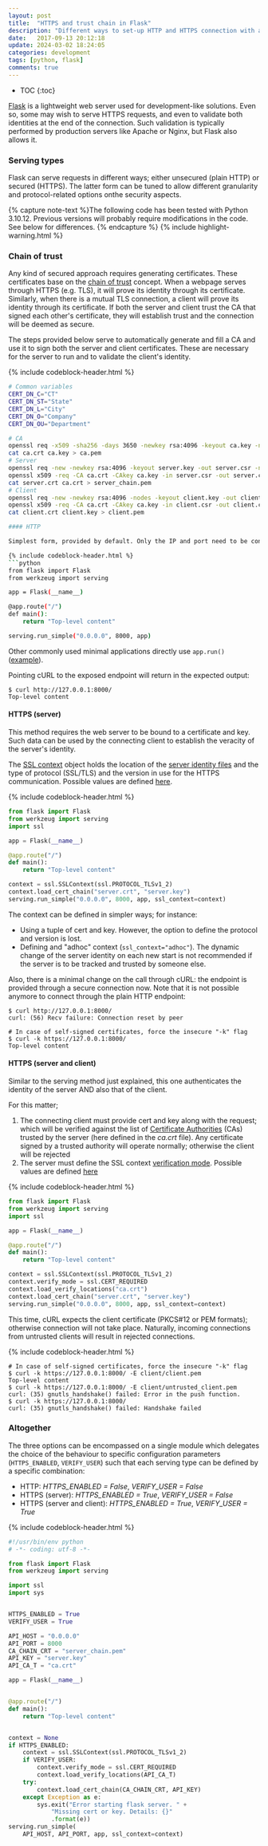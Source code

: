 ```yaml
---
layout: post
title:  "HTTPS and trust chain in Flask"
description: "Different ways to set-up HTTP and HTTPS connection with a Flask-based server"
date:   2017-09-13 20:12:18
update: 2024-03-02 18:24:05
categories: development
tags: [python, flask]
comments: true
---
```


* TOC
{:toc}

[Flask](http://flask.pocoo.org/) is a lightweight web server used for development-like solutions. Even so, some may wish to serve HTTPS requests, and even to validate both identities at the end of the connection. Such validation is typically performed by production servers like Apache or Nginx, but Flask also allows it.

<!--more-->

### Serving types

Flask can serve requests in different ways; either unsecured (plain HTTP) or secured (HTTPS). The latter form can be tuned to allow different granularity and protocol-related options onthe security aspects.

{% capture note-text %}The following code has been tested with Python 3.10.12. Previous versions will probably require modifications in the code. See below for differences.
{% endcapture %}
{% include highlight-warning.html %}

### Chain of trust

Any kind of secured approach requires generating certificates.
These certificates base on the [chain of trust](https://en.wikipedia.org/wiki/Chain_of_trust) concept.
When a webpage serves through HTTPS (e.g. TLS), it will prove its identity through its certificate.
Similarly, when there is a mutual TLS connection, a client will prove its identity through its certificate.
If both the server and client trust the CA that signed each other's certificate, they will establish trust and the connection will be deemed as secure.

The steps provided below serve to automatically generate and fill a CA and use it to sign both the server and client certificates. These are necessary for the server to run and to validate the client's identity.

{% include codeblock-header.html %}
```bash
# Common variables
CERT_DN_C="CT"
CERT_DN_ST="State"
CERT_DN_L="City"
CERT_DN_O="Company"
CERT_DN_OU="Department"

# CA
openssl req -x509 -sha256 -days 3650 -newkey rsa:4096 -keyout ca.key -nodes -out ca.crt -subj "/C=${CERT_DN_C}/ST=${CERT_DN_ST}/L=${CERT_DN_L}/O=${CERT_DN_O}/OU=${CERT_DN_OU}/CN=ca.localhost/emailAddress=ca@localhost"
cat ca.crt ca.key > ca.pem
# Server
openssl req -new -newkey rsa:4096 -keyout server.key -out server.csr -nodes -subj "/C=${CERT_DN_C}/ST=${CERT_DN_ST}/L=${CERT_DN_L}/O=${CERT_DN_O}/OU=${CERT_DN_OU}/CN=server.localhost/emailAddress=server@localhost"
openssl x509 -req -CA ca.crt -CAkey ca.key -in server.csr -out server.crt -days 365 -CAcreateserial
cat server.crt ca.crt > server_chain.pem
# Client
openssl req -new -newkey rsa:4096 -nodes -keyout client.key -out client.csr -subj "/C=${CERT_DN_C}/ST=${CERT_DN_ST}/L=${CERT_DN_L}/O=${CERT_DN_O}/OU=${CERT_DN_OU}/CN=client.server.localhost/emailAddress=client@localhost"
openssl x509 -req -CA ca.crt -CAkey ca.key -in client.csr -out client.crt -days 365 -CAcreateserial
cat client.crt client.key > client.pem

#### HTTP

Simplest form, provided by default. Only the IP and port need to be configured.

{% include codeblock-header.html %}
```python
from flask import Flask
from werkzeug import serving

app = Flask(__name__)

@app.route("/")
def main():
    return "Top-level content"

serving.run_simple("0.0.0.0", 8000, app)
```

Other commonly used minimal applications directly use <code>app.run()</code> ([example](https://gist.github.com/cedbeu/5596158)).

Pointing cURL to the exposed endpoint will return in the expected output:

```
$ curl http://127.0.0.1:8000/
Top-level content
```

#### HTTPS (server)

This method requires the web server to be bound to a certificate and key. Such data can be used by the connecting client to establish the veracity of the server's identity.

The [SSL context](https://werkzeug.palletsprojects.com/en/3.0.x/serving/#ssl) object holds the location of the [server identity files](https://docs.python.org/3/library/ssl.html#ssl.SSLContext.load_cert_chain) and the type of protocol (SSL/TLS) and the version in use for the HTTPS communication. Possible values are defined [here](https://docs.python.org/3/library/ssl.html#ssl.PROTOCOL_TLS).

{% include codeblock-header.html %}
```python
from flask import Flask
from werkzeug import serving
import ssl

app = Flask(__name__)

@app.route("/")
def main():
    return "Top-level content"

context = ssl.SSLContext(ssl.PROTOCOL_TLSv1_2)
context.load_cert_chain("server.crt", "server.key")
serving.run_simple("0.0.0.0", 8000, app, ssl_context=context)
```

The context can be defined in simpler ways; for instance:
* Using a tuple of cert and key. However, the option to define the protocol and version is lost.
* Defining and "adhoc" context (<code>ssl_context="adhoc"</code>). The dynamic change of the server identity on each new start is not recommended if the server is to be tracked and trusted by someone else.

Also, there is a minimal change on the call through cURL: the endpoint is provided through a secure connection now. Note that it is not possible anymore to connect through the plain HTTP endpoint:

```
$ curl http://127.0.0.1:8000/
curl: (56) Recv failure: Connection reset by peer

# In case of self-signed certificates, force the insecure "-k" flag
$ curl -k https://127.0.0.1:8000/
Top-level content
```

#### HTTPS (server and client)

Similar to the serving method just explained, this one authenticates the identity of the server AND also that of the client.

For this matter;
1. The connecting client must provide cert and key along with the request; which will be verified against the list of [Certificate Authorities](https://www.quora.com/How-does-SSL-certificate-authority-work) (CAs) trusted by the server (here defined in the *ca.crt* file). Any certificate signed by a trusted authority will operate normally; otherwise the client will be rejected
1. The server must define the SSL context [verification mode](https://docs.python.org/3/library/ssl.html#ssl.SSLContext.verify_mode). Possible values are defined [here](https://docs.python.org/2/library/ssl.html#constants)

{% include codeblock-header.html %}
```python
from flask import Flask
from werkzeug import serving
import ssl

app = Flask(__name__)

@app.route("/")
def main():
    return "Top-level content"

context = ssl.SSLContext(ssl.PROTOCOL_TLSv1_2)
context.verify_mode = ssl.CERT_REQUIRED
context.load_verify_locations("ca.crt")
context.load_cert_chain("server.crt", "server.key")
serving.run_simple("0.0.0.0", 8000, app, ssl_context=context)
```

This time, cURL expects the client certificate (PKCS#12 or PEM formats); otherwise connection will not take place. Naturally, incoming connections from untrusted clients will result in rejected connections.

{% include codeblock-header.html %}
```
# In case of self-signed certificates, force the insecure "-k" flag
$ curl -k https://127.0.0.1:8000/ -E client/client.pem
Top-level content
$ curl -k https://127.0.0.1:8000/ -E client/untrusted_client.pem
curl: (35) gnutls_handshake() failed: Error in the push function.
$ curl -k https://127.0.0.1:8000/
curl: (35) gnutls_handshake() failed: Handshake failed
```

### Altogether

The three options can be encompassed on a single module which delegates the choice of the behaviour to specific configuration parameters (<code>HTTPS_ENABLED</code>, <code>VERIFY_USER</code>) such that each serving type can be defined by a specific combination:
* HTTP: *HTTPS_ENABLED = False*, *VERIFY_USER = False*
* HTTPS (server): *HTTPS_ENABLED = True*, *VERIFY_USER = False*
* HTTPS (server and client): *HTTPS_ENABLED = True*, *VERIFY_USER = True*

{% include codeblock-header.html %}
```python
#!/usr/bin/env python
# -*- coding: utf-8 -*-

from flask import Flask
from werkzeug import serving

import ssl
import sys


HTTPS_ENABLED = True
VERIFY_USER = True

API_HOST = "0.0.0.0"
API_PORT = 8000
CA_CHAIN_CRT = "server_chain.pem"
API_KEY = "server.key"
API_CA_T = "ca.crt"

app = Flask(__name__)


@app.route("/")
def main():
    return "Top-level content"


context = None
if HTTPS_ENABLED:
    context = ssl.SSLContext(ssl.PROTOCOL_TLSv1_2)
    if VERIFY_USER:
        context.verify_mode = ssl.CERT_REQUIRED
        context.load_verify_locations(API_CA_T)
    try:
        context.load_cert_chain(CA_CHAIN_CRT, API_KEY)
    except Exception as e:
        sys.exit("Error starting flask server. " +
            "Missing cert or key. Details: {}"
            .format(e))
serving.run_simple(
    API_HOST, API_PORT, app, ssl_context=context)
```

